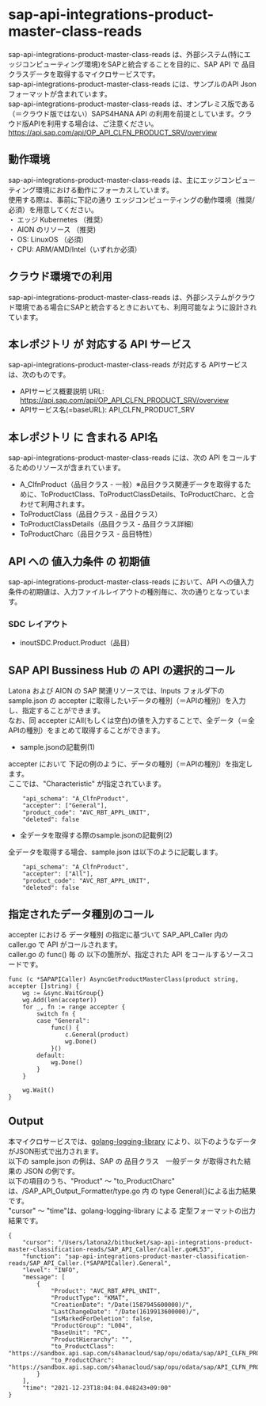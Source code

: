 # sap-api-integrations-product-master-class-reads
sap-api-integrations-product-master-class-reads は、外部システム(特にエッジコンピューティング環境)をSAPと統合することを目的に、SAP API で 品目クラスデータを取得するマイクロサービスです。      
sap-api-integrations-product-master-class-reads には、サンプルのAPI Json フォーマットが含まれています。     
sap-api-integrations-product-master-class-reads は、オンプレミス版である（＝クラウド版ではない）SAPS4HANA API の利用を前提としています。クラウド版APIを利用する場合は、ご注意ください。     
https://api.sap.com/api/OP_API_CLFN_PRODUCT_SRV/overview   

## 動作環境  
sap-api-integrations-product-master-class-reads は、主にエッジコンピューティング環境における動作にフォーカスしています。    
使用する際は、事前に下記の通り エッジコンピューティングの動作環境（推奨/必須）を用意してください。  
・ エッジ Kubernetes （推奨）    
・ AION のリソース （推奨)    
・ OS: LinuxOS （必須）    
・ CPU: ARM/AMD/Intel（いずれか必須）　　

## クラウド環境での利用
sap-api-integrations-product-master-class-reads は、外部システムがクラウド環境である場合にSAPと統合するときにおいても、利用可能なように設計されています。    

## 本レポジトリ が 対応する API サービス
sap-api-integrations-product-master-class-reads が対応する APIサービス は、次のものです。  

* APIサービス概要説明 URL: https://api.sap.com/api/OP_API_CLFN_PRODUCT_SRV/overview    
* APIサービス名(=baseURL): API_CLFN_PRODUCT_SRV

## 本レポジトリ に 含まれる API名
sap-api-integrations-product-master-class-reads には、次の API をコールするためのリソースが含まれています。  

* A_ClfnProduct（品目クラス - 一般）※品目クラス関連データを取得するために、ToProductClass、ToProductClassDetails、ToProductCharc、と合わせて利用されます。
* ToProductClass（品目クラス - 品目クラス）
* ToProductClassDetails（品目クラス - 品目クラス詳細）
* ToProductCharc（品目クラス - 品目特性）

## API への 値入力条件 の 初期値
sap-api-integrations-product-master-class-reads において、API への値入力条件の初期値は、入力ファイルレイアウトの種別毎に、次の通りとなっています。  

### SDC レイアウト

* inoutSDC.Product.Product（品目）

## SAP API Bussiness Hub の API の選択的コール

Latona および AION の SAP 関連リソースでは、Inputs フォルダ下の sample.json の accepter に取得したいデータの種別（＝APIの種別）を入力し、指定することができます。  
なお、同 accepter にAll(もしくは空白)の値を入力することで、全データ（＝全APIの種別）をまとめて取得することができます。  

* sample.jsonの記載例(1)  

accepter において 下記の例のように、データの種別（＝APIの種別）を指定します。  
ここでは、"Characteristic" が指定されています。

```
	"api_schema": "A_ClfnProduct",
	"accepter": ["General"],
	"product_code": "AVC_RBT_APPL_UNIT",
	"deleted": false
```
  
* 全データを取得する際のsample.jsonの記載例(2)  

全データを取得する場合、sample.json は以下のように記載します。  

```
	"api_schema": "A_ClfnProduct",
	"accepter": ["All"],
	"product_code": "AVC_RBT_APPL_UNIT",
	"deleted": false
```

## 指定されたデータ種別のコール

accepter における データ種別 の指定に基づいて SAP_API_Caller 内の caller.go で API がコールされます。  
caller.go の func() 毎 の 以下の箇所が、指定された API をコールするソースコードです。  

```
func (c *SAPAPICaller) AsyncGetProductMasterClass(product string, accepter []string) {
	wg := &sync.WaitGroup{}
	wg.Add(len(accepter))
	for _, fn := range accepter {
		switch fn {
		case "General":
			func() {
				c.General(product)
				wg.Done()
			}()
		default:
			wg.Done()
		}
	}

	wg.Wait()
}
```

## Output  
本マイクロサービスでは、[golang-logging-library](https://github.com/latonaio/golang-logging-library) により、以下のようなデータがJSON形式で出力されます。  
以下の sample.json の例は、SAP の 品目クラス　一般データ が取得された結果の JSON の例です。  
以下の項目のうち、"Product" ～ "to_ProductCharc" は、/SAP_API_Output_Formatter/type.go 内 の type General{}による出力結果です。  
"cursor" ～ "time"は、golang-logging-library による 定型フォーマットの出力結果です。  

```
{
	"cursor": "/Users/latona2/bitbucket/sap-api-integrations-product-master-classification-reads/SAP_API_Caller/caller.go#L53",
	"function": "sap-api-integrations-product-master-classification-reads/SAP_API_Caller.(*SAPAPICaller).General",
	"level": "INFO",
	"message": [
		{
			"Product": "AVC_RBT_APPL_UNIT",
			"ProductType": "KMAT",
			"CreationDate": "/Date(1587945600000)/",
			"LastChangeDate": "/Date(1619913600000)/",
			"IsMarkedForDeletion": false,
			"ProductGroup": "L004",
			"BaseUnit": "PC",
			"ProductHierarchy": "",
			"to_ProductClass": "https://sandbox.api.sap.com/s4hanacloud/sap/opu/odata/sap/API_CLFN_PRODUCT_SRV/A_ClfnProduct('AVC_RBT_APPL_UNIT')/to_ProductClass",
			"to_ProductCharc": "https://sandbox.api.sap.com/s4hanacloud/sap/opu/odata/sap/API_CLFN_PRODUCT_SRV/A_ClfnProduct('AVC_RBT_APPL_UNIT')/to_ProductCharc"
		}
	],
	"time": "2021-12-23T18:04:04.048243+09:00"
}
```
